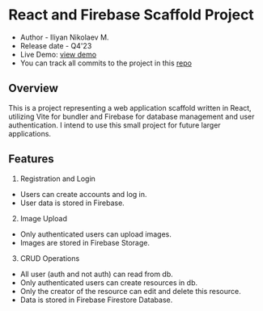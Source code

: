 # React and Firebase Scaffold Project
* Author - Iliyan Nikolaev M.
* Release date - Q4'23
* Live Demo: [view demo](https://crud-auth-tutorial.firebaseapp.com/?_gl=1*fntkz0*_ga*MzY3NDcxMDcxLjE2ODc2NzkyMDU.*_ga_CW55HF8NVT*MTY5Nzk5MDQwOC4xNS4xLjE2OTc5OTIyNDUuNDUuMC4w)
* You can track all commits to the project in this [repo](https://github.com/iliyanNikolaev/React/commits/main/Other-Work/firebase-vite-crud-auth)

## Overview
This is a project representing a web application scaffold written in React, utilizing Vite for bundler and Firebase for database management and user authentication. I intend to use this small project for future larger applications.

## Features
1. Registration and Login

* Users can create accounts and log in.
* User data is stored in Firebase.

2. Image Upload

* Only authenticated users can upload images.
* Images are stored in Firebase Storage.

3. CRUD Operations

* All user (auth and not auth) can read from db.
* Only authenticated users can create resources in db.
* Only the creator of the resource can edit and delete this resource.
* Data is stored in Firebase Firestore Database.


